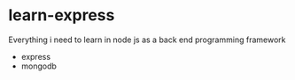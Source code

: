 # learn-express

Everything i need to learn in node js as a back end programming framework
- express
- mongodb
